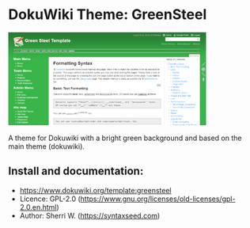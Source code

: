 # DokuWiki Theme: GreenSteel

<img src="example.png" border="0" />

A theme for Dokuwiki with a bright green background and based on the main theme (dokuwiki).

## Install and documentation:

* https://www.dokuwiki.org/template:greensteel
* Licence: GPL-2.0 (https://www.gnu.org/licenses/old-licenses/gpl-2.0.en.html)
* Author: Sherri W. (https://syntaxseed.com)
